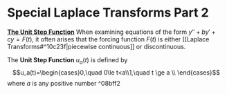 # Special Laplace Transforms Part 2
<u>**The Unit Step Function**</u>
When examining equations of the form $y''+by'+cy=F(t)$, it often arises that the forcing function $F(t)$ is either [[Laplace Transforms#^10c23f|piecewise continuous]] or discontinuous.

The **Unit Step Function** $u_a(t)$ is defined by $$u_a(t)=\begin{cases}0,\quad 0\le t<a\\1,\quad t \ge a \\ \end{cases}$$
where $a$ is any positive number ^08bff2
